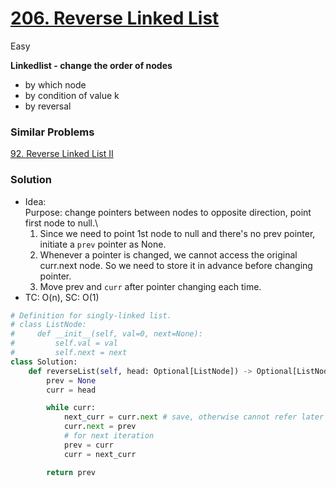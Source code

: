 # [206. Reverse Linked List](https://leetcode.com/problems/reverse-linked-list/description/)

Easy

**Linkedlist - change the order of nodes**
- by which node
- by condition of value k
- by reversal

### Similar Problems
[92. Reverse Linked List II](https://leetcode.com/problems/reverse-linked-list-ii/description/?envType=study-plan-v2&envId=top-interview-150)
  
### Solution
- Idea:\
  Purpose: change pointers between nodes to opposite direction, point first node to null.\
  1. Since we need to point 1st node to null and there's no prev pointer, initiate a `prev` pointer as None.
  2. Whenever a pointer is changed, we cannot access the original curr.next node. So we need to store it in advance before changing pointer.
  3. Move prev and `curr` after pointer changing each time.
- TC: O(n), SC: O(1)
  
```python
# Definition for singly-linked list.
# class ListNode:
#     def __init__(self, val=0, next=None):
#         self.val = val
#         self.next = next
class Solution:
    def reverseList(self, head: Optional[ListNode]) -> Optional[ListNode]:
        prev = None
        curr = head

        while curr:
            next_curr = curr.next # save, otherwise cannot refer later
            curr.next = prev
            # for next iteration
            prev = curr
            curr = next_curr

        return prev
```
